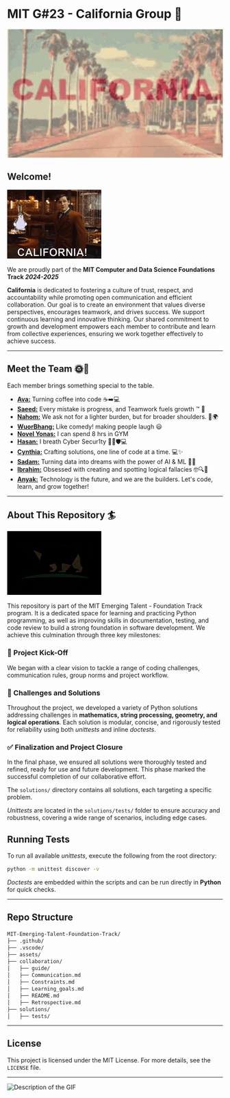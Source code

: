 # MIT G#23 - California Group 🌉
<!-- markdownlint-disable MD033 -->
<div style="text-align: left; margin-bottom: 20px;">
  <img src="assets\California intro.gif"
  alt="Description of the GIF" style="width: 800px;">
</div>

## **Welcome!**

 ![alt text](<assets/Welcome to California.gif>)

We are proudly part of the
 **MIT Computer and Data Science Foundations Track _2024-2025_**

**California** is dedicated to fostering a culture of trust, respect, and
 accountability
while promoting open communication and efficient collaboration.
 Our goal is to
create an environment that values diverse perspectives,
 encourages teamwork, and
drives success. We support continuous learning and innovative thinking.
Our shared commitment to growth and development empowers
each member to contribute and learn from collective experiences, ensuring we work
together effectively to achieve success.
_____

## Meet the Team 🌞🌴

Each member brings something special to the table.

- [**Ava:**](https://github.com/ciiyaa) Turning coffee into code ☕➡️💻
- [**Saeed:**](https://github.com/Saeed-Emad) Every mistake is progress,
  and Teamwork fuels growth ™️ 🤖
- [**Nahom:**](https://github.com/phoenix27522) We ask not for a lighter burden,
  but for broader shoulders. 💪🌍
- [**WuorBhang:**](https://github.com/WuorBhang) Like comedy!
  making people laugh 😃
- [**Novel Yonas:**](https://github.com/Novel-Y) I can spend 8 hrs in GYM
- [**Hasan:**](https://github.com/Hasan-Z) I breath Cyber Secur1ty 🥷🏼🛡💻
- [**Cynthia:**](https://github.com/Cynthia-Wairimu) Crafting solutions,
  one line of code at a time. 💻✨
- [**Sadam:**](https://github.com/Urz1) Turning data into dreams with
  the power of AI & ML 🤖✨
- [**Ibrahim:**](https://github.com/Ibrahim-Elmisbah) Obsessed with creating and
 spotting logical fallacies 🤓🔍🧠
- [**Anyak:**](https://github.com/Anyak7) Technology is the future,
and we are the builders. Let's code, learn, and grow together!

_____

## About This Repository 🏄

![alt text](<assets/california-flag 2.gif>)

This repository is part of the MIT Emerging Talent - Foundation Track program.
It is a dedicated space for learning and practicing Python programming,
as well as improving skills in documentation, testing,
and code review to build a strong foundation in software development.
We achieve this culmination through three key milestones:

### 🚀 Project Kick-Off

We began with a clear vision to tackle a range of coding challenges,
communication rules, group norms and project workflow.

### 🧩 Challenges and Solutions

Throughout the project, we developed a variety of Python solutions
addressing challenges in **mathematics, string processing, geometry,
and logical operations**. Each solution is modular, concise,
and rigorously tested for reliability using both _unittests_ and inline _doctests_.

### ✅ Finalization and Project Closure

In the final phase, we ensured all solutions were
thoroughly tested and refined, ready for use and future development.
This phase marked the successful completion of our collaborative effort.

The `solutions/` directory contains all solutions, each targeting a specific problem.

_Unittests_ are located in the `solutions/tests/` folder to ensure accuracy and
robustness, covering a wide range of scenarios, including edge cases.

## Running Tests

To run all available _unittests_, execute the following from the root directory:

```bash
python -m unittest discover -v
```

_Doctests_ are embedded within the scripts and can be run directly in
**Python** for quick checks.

_____

## Repo Structure

``` plaintext
MIT-Emerging-Talent-Foundation-Track/
├── .github/                
├── .vscode/                 
├── assets/                   
├── collaboration/          
│   ├── guide/             
│   ├── Communication.md      
│   ├── Constraints.md        
│   ├── Learning_goals.md     
│   ├── README.md             
│   ├── Retrospective.md     
├── solutions/              
│   ├── tests/              
````

_____

## License

This project is licensed under the MIT License.
For more details, see the `LICENSE` file.

_____

<div style="display: flex; justify-content: left;">
  <img src="assets\california-beach.gif"  
  alt="Description of the GIF" style="width: 600px;">
</div>
